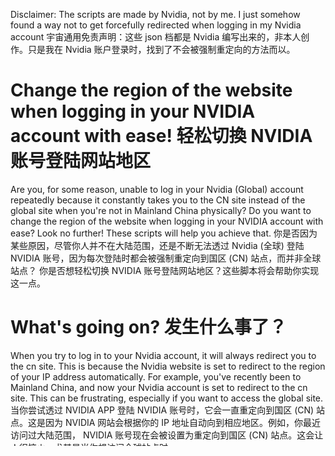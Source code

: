 Disclaimer: The scripts are made by Nvidia, not by me. I just somehow found a way not to get forcefully redirected when logging in my Nvidia account
宇宙通用免责声明：这些 json 档都是 Nvidia 编写出来的，非本人创作。只是我在 Nvidia 账户登录时，找到了不会被强制重定向的方法而以。

# Change the region of the website when logging in your NVIDIA account with ease! 轻松切換 NVIDIA 账号登陆网站地区
Are you, for some reason, unable to log in your Nvidia (Global) account repeatedly because it constantly takes you to the CN site instead of the global site when you're not in Mainland China physically? Do you want to change the region of the website when logging in your NVIDIA account with ease? Look no further! These scripts will help you achieve that.
你是否因为某些原因，尽管你人并不在大陆范围，还是不断无法透过 Nvidia (全球) 登陆 NVIDIA 账号，因为每次登陆时都会被强制重定向到国区 (CN) 站点，而并非全球站点？ 你是否想轻松切换 NVIDIA 账号登陆网站地区？这些脚本将会帮助你实现这一点。

# What's going on? 发生什么事了？
When you try to log in to your Nvidia account, it will always redirect you to the cn site. This is because the Nvidia website is set to redirect to the region of your IP address automatically. For example, you've recently been to Mainland China, and now your Nvidia account is set to redirect to the cn site. This can be frustrating, especially if you want to access the global site.
当你尝试透过 NVIDIA APP 登陆 NVIDIA 账号时，它会一直重定向到国区 (CN) 站点。这是因为 NVIDIA 网站会根据你的 IP 地址自动向到相应地区。例如，你最近访问过大陆范围， NVIDIA 账号现在会被设置为重定向到国区 (CN) 站点。这会让人很恼火，尤其是当你想访问全球站点时。


But what if you want to log in to the global site instead? That's where these json scripts comes in. They will change the region of the website when logging in your NVIDIA account with ease.
但如果你想透过全球站点登陆 NVIDIA 账号呢？这就是这些 json 脚本的作用。它会轻松改变 NVIDIA 账号登陆网站地区。

# More about the json files posted 多点关于我发出来的 json 档

## How do I switch between global and CN login site when logging in with my Nvidia account via the Nvidia App? 我如何透过 NVIDIA APP，切换全球站点和国区站点登陆 NVIDIA 账号？
1. Locate the json file `LocalizedConfig.json`  (By default and in most cases, the json file should be located in C drive, where you installed your Nvidia App. In my case:  `C:\ProgramData\NVIDIA Corporation\NVIDIA app\NvConfig\LocalizedConfig.json`) 找到 json 档 `LocalizedConfig.json` (正常情况下，json 档位于你安装 NVIDIA APP 的 C 盘，例如：`C:\ProgramData\NVIDIA Corporation\NVIDIA app\NvConfig\LocalizedConfig.json`)。

2. Modify the file `LocalizedConfig.json` to apply the changes, so you can log in your Nvidia account via Nvidia (Global) or Nvidia (Mainland China) as you desire!

## cn-LC.json (For Mainland Chinese users and Mainland China registered users only 仅限注册地中国大陆的用户使用)
This is for Mainland Chinese users, or those who registered their Nvidia accoubt via the CN site. (Usable inside and outside Mainland China). This is what you'll see in the json file if you've recently been connected to a Mainland Chinese Wi-Fi network (it's weird but it seems to be the case)

## en-LC.json (Global)
This is for global users (the global site is not usable in Mainland China!)
